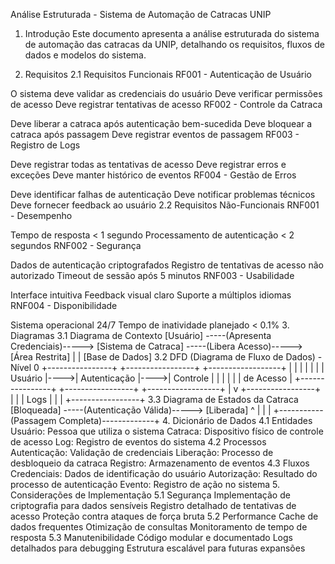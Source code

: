 Análise Estruturada - Sistema de Automação de Catracas UNIP
1. Introdução
Este documento apresenta a análise estruturada do sistema de automação das catracas da UNIP, detalhando os requisitos, fluxos de dados e modelos do sistema.

2. Requisitos
2.1 Requisitos Funcionais
RF001 - Autenticação de Usuário

O sistema deve validar as credenciais do usuário
Deve verificar permissões de acesso
Deve registrar tentativas de acesso
RF002 - Controle da Catraca

Deve liberar a catraca após autenticação bem-sucedida
Deve bloquear a catraca após passagem
Deve registrar eventos de passagem
RF003 - Registro de Logs

Deve registrar todas as tentativas de acesso
Deve registrar erros e exceções
Deve manter histórico de eventos
RF004 - Gestão de Erros

Deve identificar falhas de autenticação
Deve notificar problemas técnicos
Deve fornecer feedback ao usuário
2.2 Requisitos Não-Funcionais
RNF001 - Desempenho

Tempo de resposta < 1 segundo
Processamento de autenticação < 2 segundos
RNF002 - Segurança

Dados de autenticação criptografados
Registro de tentativas de acesso não autorizado
Timeout de sessão após 5 minutos
RNF003 - Usabilidade

Interface intuitiva
Feedback visual claro
Suporte a múltiplos idiomas
RNF004 - Disponibilidade

Sistema operacional 24/7
Tempo de inatividade planejado < 0.1%
3. Diagramas
3.1 Diagrama de Contexto
[Usuário] -----(Apresenta Credenciais)-----> [Sistema de Catraca] -----(Libera Acesso)-----> [Área Restrita]
                                                     |
                                                     |
                                              [Base de Dados]
3.2 DFD (Diagrama de Fluxo de Dados) - Nível 0
+----------------+     +-----------------+     +------------------+
|                |     |                 |     |                  |
|    Usuário     |---->|  Autenticação   |---->|  Controle       |
|                |     |                 |     |  de Acesso      |
+----------------+     +-----------------+     +------------------+
                              |
                              v
                      +-----------------+
                      |                 |
                      |    Logs         |
                      |                 |
                      +-----------------+
3.3 Diagrama de Estados da Catraca
[Bloqueada] -----(Autenticação Válida)-----> [Liberada]
     ^                                            |
     |                                           |
     +-----------(Passagem Completa)-------------+
4. Dicionário de Dados
4.1 Entidades
Usuário: Pessoa que utiliza o sistema
Catraca: Dispositivo físico de controle de acesso
Log: Registro de eventos do sistema
4.2 Processos
Autenticação: Validação de credenciais
Liberação: Processo de desbloqueio da catraca
Registro: Armazenamento de eventos
4.3 Fluxos
Credenciais: Dados de identificação do usuário
Autorização: Resultado do processo de autenticação
Evento: Registro de ação no sistema
5. Considerações de Implementação
5.1 Segurança
Implementação de criptografia para dados sensíveis
Registro detalhado de tentativas de acesso
Proteção contra ataques de força bruta
5.2 Performance
Cache de dados frequentes
Otimização de consultas
Monitoramento de tempo de resposta
5.3 Manutenibilidade
Código modular e documentado
Logs detalhados para debugging
Estrutura escalável para futuras expansões
